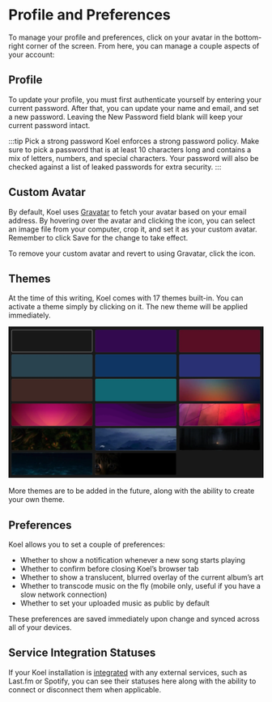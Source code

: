 # Profile and Preferences

To manage your profile and preferences, click on your avatar in the bottom-right corner of the screen.
From here, you can manage a couple aspects of your account:

## Profile

To update your profile, you must first authenticate yourself by entering your current password.
After that, you can update your name and email, and set a new password.
Leaving the New Password field blank will keep your current password intact.

:::tip Pick a strong password
Koel enforces a strong password policy.
Make sure to pick a password that is at least 10 characters long and contains a mix of letters, numbers, and special characters.
Your password will also be checked against a list of leaked passwords for extra security.
:::

## Custom Avatar

By default, Koel uses [Gravatar](https://gravatar.com) to fetch your avatar based on your email address.
By hovering over the avatar and clicking the <InterfaceIcon :src="uploadIcon" /> icon, you can select an image file from your computer, crop it, and set it as your custom avatar.
Remember to click Save for the change to take effect.

To remove your custom avatar and revert to using Gravatar, click the <InterfaceIcon :src="timesIcon" /> icon.

## Themes

At the time of this writing, Koel comes with 17 themes built-in. You can activate a theme simply by clicking on it. The new theme will be applied immediately.

![Theme selection](../assets/img/themes.webp)

More themes are to be added in the future, along with the ability to create your own theme.

## Preferences

Koel allows you to set a couple of preferences:

* Whether to show a notification whenever a new song starts playing
* Whether to confirm before closing Koel’s browser tab
* Whether to show a translucent, blurred overlay of the current album’s art
* Whether to transcode music on the fly (mobile only, useful if you have a slow network connection)
* Whether to set your uploaded music as public by default <PlusBadge />

These preferences are saved immediately upon change and synced across all of your devices.

## Service Integration Statuses

If your Koel installation is [integrated](../service-integrations) with any external services, such as Last.fm or Spotify, you can see their statuses here along with the ability to connect or disconnect them when applicable.

<script lang="ts" setup>
import uploadIcon from '../assets/icons/upload.svg'
import timesIcon from '../assets/icons/times.svg'
</script>
